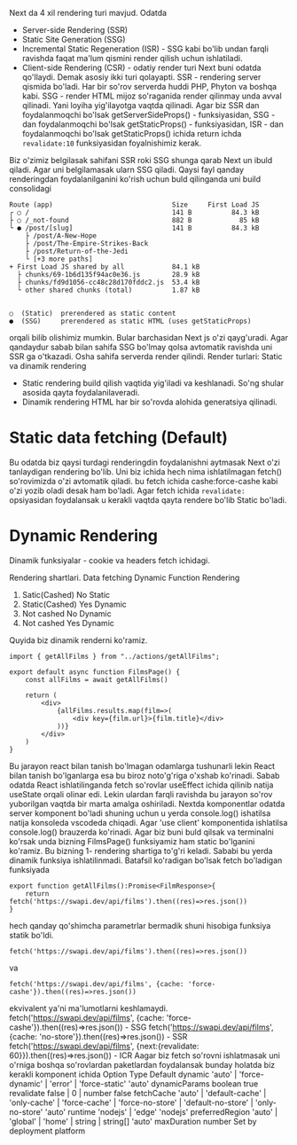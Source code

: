 Next da 4 xil rendering turi mavjud. Odatda 
- Server-side Rendering (SSR)
- Static Site Generation (SSG)
- Incremental Static Regeneration (ISR) - SSG kabi bo'lib undan farqli ravishda faqat ma'lum qismini render qilish uchun ishlatiladi.
- Client-side Rendering (CSR) - odatiy render turi Next buni odatda qo'llaydi.
Demak asosiy ikki turi qolayapti. SSR - rendering server qismida bo'ladi. Har bir so'rov serverda huddi PHP, Phyton va boshqa kabi. 
SSG - render HTML mijoz so'raganida render qilinmay unda avval qilinadi. Yani loyiha yig'ilayotga vaqtda qilinadi. 
Agar biz SSR dan foydalanmoqchi bo'lsak getServerSideProps() - funksiyasidan,
SSG - dan foydalanmoqchi bo'lsak getStaticProps() - funksiyasidan,
ISR - dan foydalanmoqchi bo'lsak getStaticProps() ichida return ichda `revalidate:10` funksiyasidan foyalnishimiz kerak.

Biz o'zimiz belgilasak sahifani SSR roki SSG shunga qarab Next un ibuld qiladi. Agar uni belgilamasak ularn SSG qiladi. Qaysi fayl qanday renderingdan foydalanilganini ko'rish uchun buld qilinganda uni build consolidagi 
```
Route (app)                              Size     First Load JS
┌ ○ /                                    141 B          84.3 kB
├ ○ /_not-found                          882 B            85 kB
└ ● /post/[slug]                         141 B          84.3 kB
    ├ /post/A-New-Hope
    ├ /post/The-Empire-Strikes-Back
    ├ /post/Return-of-the-Jedi
    └ [+3 more paths]
+ First Load JS shared by all            84.1 kB
  ├ chunks/69-1b6d135f94ac0e36.js        28.9 kB
  ├ chunks/fd9d1056-cc48c28d170fddc2.js  53.4 kB
  └ other shared chunks (total)          1.87 kB


○  (Static)  prerendered as static content
●  (SSG)     prerendered as static HTML (uses getStaticProps)
```
orqali bilib olishimiz mumkin. Bular barchasidan Next js o'zi qayg'uradi. Agar qandaydur sabab bilan sahifa SSG bo'lmay qolsa avtomatik ravishda uni SSR ga o'tkazadi. Osha sahifa serverda render qilindi. 
Render turlari: Static va dinamik rendering
- Static rendering build qilish vaqtida yig'iladi va keshlanadi. So'ng shular asosida qayta foydalanilaveradi.
- Dinamik rendering HTML har bir so'rovda alohida generatsiya qilinadi. 
# Static data fetching (Default)
Bu odatda biz qaysi turdagi renderingdin foydalanishni aytmasak Next o'zi tanlaydigan rendering bo'lib. Uni biz ichida hech nima ishlatilmagan fetch() so'rovimizda o'zi avtomatik qiladi. bu fetch ichida cashe:force-cashe kabi o'zi yozib oladi desak ham bo'ladi. Agar fetch ichida `revalidate:` opsiyasidan foydalansak u kerakli vaqtda qayta rendere bo'lib Static bo'ladi.
# Dynamic Rendering
Dinamik funksiyalar - cookie va headers fetch ichidagi.

Rendering shartlari.
Data fetching                 Dynamic Function                    Rendering

1. Satic(Cashed)                         No                           Static 
2. Static(Cashed)                        Yes                          Dynamic
3. Not cashed                            No                           Dynamic
4. Not cashed                            Yes                          Dynamic 


Quyida biz dinamik renderni ko'ramiz.
```
import { getAllFilms } from "../actions/getAllFilms";

export default async function FilmsPage() {
    const allFilms = await getAllFilms()

    return (
        <div>
            {allFilms.results.map(film=>(
                <div key={film.url}>{film.title}</div>
            ))}
        </div>
    )
}
```
Bu jarayon react bilan tanish bo'lmagan odamlarga tushunarli lekin React bilan tanish bo'lganlarga esa bu biroz noto'g'riga o'xshab ko'rinadi. Sabab odatda React ishlatilinganda fetch so'rovlar useEffect ichida qilinib natija useState orqali olinar edi. Lekin ulardan farqli ravishda bu jarayon so'rov yuborilgan vaqtda bir marta amalga oshiriladi. Nextda komponentlar odatda server komponent bo'ladi shuning uchun u yerda console.log() ishatilsa natija konsoleda vscodeda chiqadi. Agar 'use client' komponentida ishlatilsa console.log() brauzerda ko'rinadi. 
Agar biz buni buld qilsak va terminalni ko'rsak unda bizning FilmsPage() funksiyamiz ham static bo'lganini ko'ramiz. Bu bizning 1- rendering shartiga to'g'ri keladi. Sababi bu yerda dinamik funksiya ishlatilinmadi. 
Batafsil ko'radigan bo'lsak fetch bo'ladigan funksiyada 
```
export function getAllFilms():Promise<FilmResponse>{
    return fetch('https://swapi.dev/api/films').then((res)=>res.json())
}
```
hech qanday qo'shimcha parametrlar bermadik shuni hisobiga funksiya statik bo'ldi. 
```
fetch('https://swapi.dev/api/films').then((res)=>res.json())
```
va 
```
fetch('https://swapi.dev/api/films', {cache: 'force-cashe'}).then((res)=>res.json())
``` 
ekvivalent ya'ni ma'lumotlarni keshlamaydi.
fetch('https://swapi.dev/api/films', {cache: 'force-cashe'}).then((res)=>res.json()) - SSG
fetch('https://swapi.dev/api/films', {cache: 'no-store'}).then((res)=>res.json()) - SSR
fetch('https://swapi.dev/api/films', {next:{revalidate: 60}}).then((res)=>res.json()) - ICR
Aagar biz fetch so'rovni ishlatmasak uni o'rniga boshqa so'rovlardan paketlardan foydalansak bunday holatda biz kerakli komponent ichida 
Option	            Type	                                                        Default
dynamic	            'auto' | 'force-dynamic' | 'error' | 'force-static'	          'auto'
dynamicParams	      boolean 	                                                     true
revalidate	        false | 0 | number	                                           false
fetchCache	        'auto' | 'default-cache' | 'only-cache' | 'force-cache' | 
                    'force-no-store' | 'default-no-store' | 'only-no-store'	       'auto'
runtime	            'nodejs' | 'edge'	                                             'nodejs'
preferredRegion	    'auto' | 'global' | 'home' | string | string[]	               'auto'
maxDuration         number	                                                       Set by deployment platform


